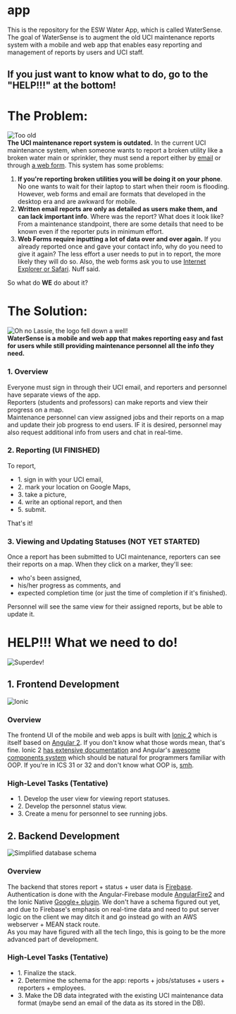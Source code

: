 # app
This is the repository for the ESW Water App, which is called WaterSense. The goal of WaterSense is to augment the old UCI maintenance reports
system with a mobile and web app that enables easy reporting and management of reports by users and UCI staff. <br/>

__If you just want to know what to do, go to the "HELP!!!" at the bottom!__
-------------------------------------------------------------

__The Problem:__
=================
![Too old](http://i.imgur.com/hq6YRYC.jpg) <br/>
__The UCI maintenance report system is outdated.__ In the current UCI maintenance system, when someone wants to report a broken utility like a broken water main or sprinkler, they must send
a report either by [email](http://www.fm.uci.edu/) or through [a web form](http://housing.uci.edu/services/Work_Order.html). This system has
some problems:
1. __If you're reporting broken utilities you will be doing it on your phone__. No one wants to wait for their laptop to start
when their room is flooding. However, web forms and email are formats that developed in the desktop era and are awkward for mobile.
2. __Written email reports are only as detailed as users make them, and can lack important info__. Where was the report? What does it look like? From a maintenance
standpoint, there are some details that need to be known even if the reporter puts in minimum effort.
3. __Web Forms require inputting a lot of data over and over again.__ If you already reported once and gave your contact info, why do you need to 
give it again? The less effort a user needs to put in to report, the more likely they will do so. Also, the web forms ask you to use [Internet
Explorer or Safari](http://workorder.housing.uci.edu/_CV_home.html). Nuff said.

So what do __WE__ do about it?

__The Solution:__
=================
![Oh no Lassie, the logo fell down a well!](http://i.imgur.com/LbGReWV.jpg) <br/>
__WaterSense is a mobile and web app that makes reporting easy and fast for users while still providing maintenance 
personnel all the info they need.__

### 1. Overview
Everyone must sign in through their UCI email, and reporters and personnel have separate views of the app. <br/>
Reporters (students and professors) can make reports and view their progress on a map. <br/>
Maintenance personnel can view assigned jobs and their reports on a map and update their job progress to end users. IF it is desired,
personnel may also request additional info from users and chat in real-time.

### 2. Reporting (UI FINISHED)

To report, 
<ul>
<li>1. sign in with your UCI email,</li>
<li>2. mark your location on Google Maps,</li>
<li>3. take a picture,</li>
<li>4. write an optional report, and then</li> 
<li>5. submit.</li> 
</ul>
That's it! 

### 3. Viewing and Updating Statuses (NOT YET STARTED)
Once a report has been submitted to UCI maintenance, reporters can see their reports on a map. When they click on a marker, they'll see:
<ul>
<li>who's been assigned,</li>
<li>his/her progress as comments, and</li>
<li>expected completion time (or just the time of completion if it's finished).</li>
</ul>
Personnel will see the same view for their assigned reports, but be able to update it. 

__HELP!!! What we need to do!__
===============================
![Superdev!](http://i.imgur.com/FSTZF7Z.jpg) <br/>

__1. Frontend Development__ <br/>
--------------------------
![Ionic](http://i.imgur.com/0v9nSli.png) <br/>
### Overview
The frontend UI of the mobile and web apps is built with [Ionic 2](http://ionicframework.com/) which is itself based on 
[Angular 2](https://angular.io/). If you don't know what those words mean, that's fine. Ionic 2 [has extensive documentation](http://ionicframework.com/docs/) and Angular's
[awesome components system](https://www.youtube.com/watch?v=h8surzS7LOo&t=80s) which should be natural for programmers familiar with OOP. If you're in ICS 31 or 32 and don't know what OOP is, 
[smh](https://www.youtube.com/watch?v=NUl8lcbeN2Y).

### High-Level Tasks (Tentative)
<ul>
<li>1. Develop the user view for viewing report statuses.</li>
<li>2. Develop the personnel status view.</li>
<li>3. Create a menu for personnel to see running jobs.</li>
</ul>

__2. Backend Development__<br/>
--------------------------
![Simplified database schema](http://i.imgur.com/vn4XrEC.jpg)<br/>
### Overview
The backend that stores report + status + user data is [Firebase](https://firebase.google.com/). Authentication is done with the Angular-Firebase module
[AngularFire2](https://github.com/angular/angularfire2) and the Ionic Native [Google+ plugin](https://ionicframework.com/docs/native/google-plus/).
We don't have a schema figured out yet, and due to Firebase's emphasis on real-time data and need to put server logic on the client we
may ditch it and go instead go with an AWS webserver + MEAN stack route. <br/>
As you may have figured with all the tech lingo, this is going to be the more advanced part of development.

### High-Level Tasks (Tentative)
<ul>
<li>1. Finalize the stack.</li>
<li>2. Determine the schema for the app: reports + jobs/statuses + users + reporters + employees.</li>
<li>3. Make the DB data integrated with the existing UCI maintenance data format (maybe send an email of the data as its stored in the DB).</li>
</ul>
